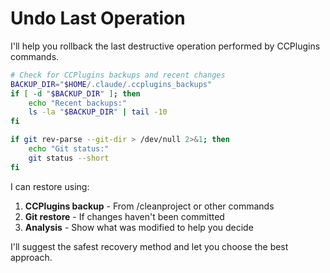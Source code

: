 # Undo Last Operation

I'll help you rollback the last destructive operation performed by CCPlugins commands.

```bash
# Check for CCPlugins backups and recent changes
BACKUP_DIR="$HOME/.claude/.ccplugins_backups"
if [ -d "$BACKUP_DIR" ]; then
    echo "Recent backups:"
    ls -la "$BACKUP_DIR" | tail -10
fi

if git rev-parse --git-dir > /dev/null 2>&1; then
    echo "Git status:"
    git status --short
fi
```

I can restore using:
1. **CCPlugins backup** - From /cleanproject or other commands
2. **Git restore** - If changes haven't been committed
3. **Analysis** - Show what was modified to help you decide

I'll suggest the safest recovery method and let you choose the best approach.